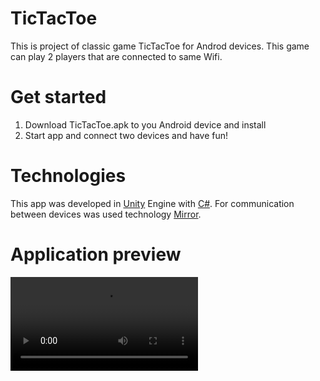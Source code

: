 # TicTacToe
This is project of classic game TicTacToe for Androd devices. This game can play 2 players that are connected to same Wifi.

# Get started
1. Download TicTacToe.apk to you Android device and install
2. Start app and connect two devices and have fun!

# Technologies
This app was developed in [Unity](https://unity.com/) Engine with [C#](https://learn.microsoft.com/en-us/dotnet/csharp/). For communication between devices was used technology [Mirror](https://mirror-networking.com/).

# Application preview
<video src="https://github.com/DOL7JS/TicTacToe/assets/53859920/c94caa33-67d4-4757-9d52-8041a718ba70"></video>







